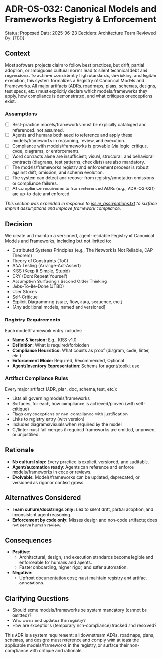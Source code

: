 # ADR-OS-032: Canonical Models and Frameworks Registry & Enforcement
Status: Proposed
Date: 2025-06-23
Deciders: Architecture Team
Reviewed By: [TBD]

## Context
Most software projects claim to follow best practices, but drift, partial adoption, or ambiguous cultural norms lead to silent technical debt and regressions.
To achieve consistently high standards, de-risking, and legible execution, this system formalizes a Registry of Canonical Models and Frameworks. All major artifacts (ADRs, roadmaps, plans, schemas, designs, test specs, etc.) must explicitly declare which models/frameworks they apply, how compliance is demonstrated, and what critiques or exceptions exist.

### Assumptions

- [ ] Best-practice models/frameworks must be explicitly cataloged and referenced, not assumed.
- [ ] Agents and humans both need to reference and apply these models/frameworks in reasoning, review, and execution.
- [ ] Compliance with models/frameworks is provable (via logic, critique, code, diagrams, or enforcement).
- [ ] Word contracts alone are insufficient; visual, structural, and behavioral contracts (diagrams, test patterns, checklists) are also mandatory.
- [ ] The models/frameworks registry and enforcement process is robust against drift, omission, and schema evolution.
- [ ] The system can detect and recover from registry/annotation omissions or compliance failures.
- [ ] All compliance requirements from referenced ADRs (e.g., ADR-OS-021) are up-to-date and enforced.

_This section was expanded in response to [issue_assumptions.txt](../../issues/issue_assumptions.txt) to surface implicit assumptions and improve framework compliance._

## Decision
We create and maintain a versioned, agent-readable Registry of Canonical Models and Frameworks, including but not limited to:

- Distributed Systems Principles (e.g., The Network Is Not Reliable, CAP Theorem)
- Theory of Constraints (ToC)
- AAA Testing (Arrange-Act-Assert)
- KISS (Keep It Simple, Stupid)
- DRY (Dont Repeat Yourself)
- Assumption Surfacing / Second Order Thinking
- Jobs-To-Be-Done (JTBD)
- User Stories
- Self-Critique
- Explicit Diagramming (state, flow, data, sequence, etc.)
- [Any additional models, named and versioned]

### Registry Requirements
Each model/framework entry includes:

- **Name & Version:** E.g., KISS v1.0
- **Definition:** What is required/forbidden
- **Compliance Heuristics:** What counts as proof (diagram, code, linter, etc.)
- **Enforcement Mode:** Required, Recommended, Optional
- **Agent/Inventory Representation:** Schema for agent/toolkit use

### Artifact Compliance Rules
Every major artifact (ADR, plan, doc, schema, test, etc.):

- Lists all governing models/frameworks
- Surfaces, for each, how compliance is achieved/proven (with self-critique)
- Flags any exceptions or non-compliance with justification
- Links to registry entry (with version)
- Includes diagrams/visuals when required by the model
- CI/linter must fail merges if required frameworks are omitted, unproven, or unjustified.

## Rationale
- **No cultural slop:** Every practice is explicit, versioned, and auditable.
- **Agent/automation ready:** Agents can reference and enforce models/frameworks in code or reviews.
- **Evolvable:** Models/frameworks can be updated, deprecated, or versioned as rigor or context grows.

## Alternatives Considered
- **Team culture/docstrings only:** Led to silent drift, partial adoption, and inconsistent agent reasoning.
- **Enforcement by code only:** Misses design and non-code artifacts; does not serve human review.

## Consequences
- **Positive:**
  - Architectural, design, and execution standards become legible and enforceable for humans and agents.
  - Faster onboarding, higher rigor, and safer automation.
- **Negative:**
  - Upfront documentation cost; must maintain registry and artifact annotations.

## Clarifying Questions
- Should some models/frameworks be system mandatory (cannot be omitted)?
- Who owns and updates the registry?
- How are exceptions (temporary non-compliance) tracked and resolved?

This ADR is a system requirement: all downstream ADRs, roadmaps, plans, schemas, and designs must reference and comply with at least the applicable models/frameworks in the registry, or surface their non-compliance with critique and rationale.

